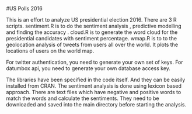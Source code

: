 #US Polls 2016

This is an effort to analyze US presidential election 2016.
There are 3 R scripts. sentiment.R is to do the sentiment analysis , predictive modelling and finding the accuracy . 
cloud.R is to generate the word cloud for the presidential candidates with sentiment percentage.
wmap.R is to to the geolocation analysis of tweets from users all over the world. It plots the locations of users on the world map.

For twitter authentication, you need to generate your own set of keys.
For datumbox api, you need to generate your own database access key.

The libraries have been specified in the code itself. And they can be easily installed from CRAN.
The sentiment analysis is done using lexicon based approach. There are text files which have negative and positive words to match the words and calculate the sentiments. They need to be downloaded and saved into the main directory before starting the analysis.


